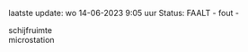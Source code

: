 laatste update: 
wo 14-06-2023  9:05   uur 
Status: FAALT - fout - 
<div class="service R">schijfruimte</div><div class="service R">microstation</div>